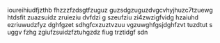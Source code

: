 ioureihiudfjzthb fhzzzfzdsgtfzuguz guzsdgzuguzdvgcvhyjhuzc7tzuewg htdsfit zuazsuidz  zruieziu dvfdzi g szeufziu zi4zwzigfvidg hzaiuhd ezriuwudzfyz dghfgzet sdhgfcxzuztvzuu vgzuwghfgsjdghfzvt tuzdtut s uggv fzhg  zgiufzsuidzfztuhgzdz fiug  trztidgf  sdn
